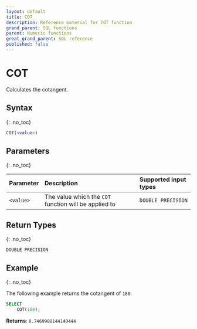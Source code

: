 ```yaml
---
layout: default
title: COT
description: Reference material for COT function
grand_parent: SQL functions
parent: Numeric functions
great_grand_parent: SQL reference
published: false
---
```


# COT

Calculates the cotangent.

## Syntax
{: .no_toc}

```sql
COT(<value>)
```
## Parameters 
{: .no_toc}

| Parameter | Description                                           | Supported input types | 
| :--------- | :----------------------------------------------------- | :----------| 
| `<value>`   | The value which the `COT` function will be applied to | `DOUBLE PRECISION` | 

## Return Types 
{: .no_toc}

`DOUBLE PRECISION`

## Example
{: .no_toc}

The following example returns the cotangent of `180`: 

```sql
SELECT
    COT(180);
```

**Returns**: `0.7469988144140444`
